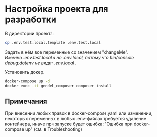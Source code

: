 # Настройка проекта для разработки

В директории проекта:
```bash
cp .env.test.local.template .env.test.local
```
Задать в нём все переменные со значением "changeMe".  
_Именно .env.test.local а не .env.local, потому что bin/console debug:dotenv не видит .env.local ._

Установить докер.

```bash
docker-compose up -d
docker exec -it gendel_composer composer install
```

## Примечания
При внесении любых правок в docker-compose.yaml или изменении, некоторых переменных в любых .env-файлах требуется удаление контейнера, иначе при запуске будет ошибка: "Ошибка при docker-compose up" (см. в Troubleshooting)